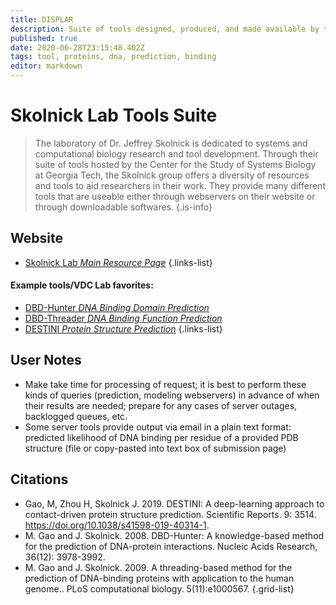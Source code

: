```yaml
---
title: DISPLAR
description: Suite of tools designed, produced, and made available by the Skolnick Lab, a member of the Center for the Study of Systems Biology at Georgia Tech.
published: true
date: 2020-06-28T23:15:48.402Z
tags: tool, proteins, dna, prediction, binding
editor: markdown
---
```


# Skolnick Lab Tools Suite

> The laboratory of Dr. Jeffrey Skolnick is dedicated to systems and computational biology research and tool development. Through their suite of tools hosted by the Center for the Study of Systems Biology at Georgia Tech, the Skolnick group offers a diversity of resources and tools to aid researchers in their work. They provide many different tools that are useable either through webservers on their website or through downloadable softwares.
{.is-info}



## Website
- [Skolnick Lab *Main Resource Page*](http://pwp.gatech.edu/cssb/software_services/)
{.links-list}

#### Example tools/VDC Lab favorites:
- [DBD-Hunter *DNA Binding Domain Prediction*](http://pwp.gatech.edu/cssb/dbd-hunter/)
- [DBD-Threader *DNA Binding Function Prediction*](http://pwp.gatech.edu/cssb/dbd-threader/)
- [DESTINI *Protein Structure Prediction*](http://pwp.gatech.edu/cssb/destini/)
{.links-list}

## User Notes
- Make take time for processing of request; it is best to perform these kinds of queries (prediction, modeling webservers) in advance of when their results are needed; prepare for any cases of server outages, backlogged queues, etc.
- Some server tools provide output via email in a plain text format: predicted likelihood of DNA binding per residue of a provided PDB structure (file or copy-pasted into text box of submission page)

## Citations

- Gao, M, Zhou H, Skolnick J. 2019. DESTINI: A deep-learning approach to contact-driven protein structure prediction. Scientific Reports. 9: 3514. https://doi.org/10.1038/s41598-019-40314-1.
- M. Gao and J. Skolnick. 2008. DBD-Hunter: A knowledge-based method for the prediction of DNA-protein interactions. Nucleic Acids Research, 36(12): 3978-3992.
- M. Gao and J. Skolnick. 2009. A threading-based method for the prediction of DNA-binding proteins with application to the human genome.. PLoS computational biology. 5(11):e1000567.
{.grid-list}